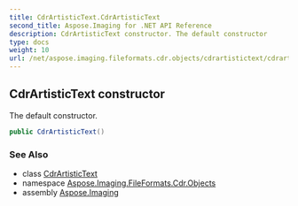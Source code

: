 ```yaml
---
title: CdrArtisticText.CdrArtisticText
second_title: Aspose.Imaging for .NET API Reference
description: CdrArtisticText constructor. The default constructor
type: docs
weight: 10
url: /net/aspose.imaging.fileformats.cdr.objects/cdrartistictext/cdrartistictext/
---
```

## CdrArtisticText constructor

The default constructor.

```csharp
public CdrArtisticText()
```

### See Also

* class [CdrArtisticText](../)
* namespace [Aspose.Imaging.FileFormats.Cdr.Objects](../../cdrartistictext/)
* assembly [Aspose.Imaging](../../../)


